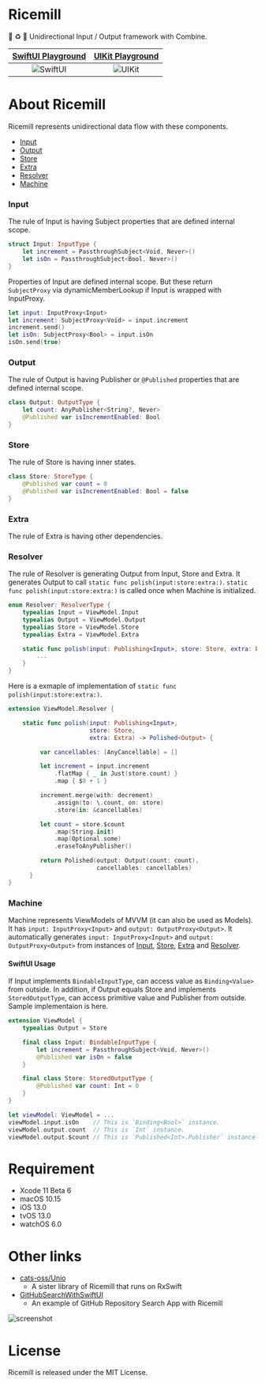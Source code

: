 # Ricemill

🌾 ♻️ 🍚 Unidirectional Input / Output framework with Combine.

| [SwiftUI Playground](https://github.com/marty-suzuki/Ricemill/blob/master/Ricemill.playground/Pages/SwiftUI.xcplaygroundpage/Contents.swift) | [UIKit Playground](https://github.com/marty-suzuki/Ricemill/blob/master/Ricemill.playground/Pages/UIKit.xcplaygroundpage/Contents.swift) |
| :-: | :-: |
| ![SwiftUI](https://user-images.githubusercontent.com/2082134/63072558-68a5b780-bf5f-11e9-81e8-d25798ec29da.gif) | ![UIKit](https://user-images.githubusercontent.com/2082134/63072557-67748a80-bf5f-11e9-9f9f-fe6510421340.gif) |

# About Ricemill

Ricemill represents unidirectional data flow with these components.

- [Input](#input)
- [Output](#output)
- [Store](#store)
- [Extra](#extra)
- [Resolver](#resolver)
- [Machine](#machine)

### Input

The rule of Input is having Subject properties that are defined internal scope.

```swift
struct Input: InputType {
    let increment = PassthroughSubject<Void, Never>()
    let isOn = PassthroughSubject<Bool, Never>()
}
```

Properties of Input are defined internal scope. But these return `SubjectProxy` via dynamicMemberLookup if Input is wrapped with InputProxy.

```swift
let input: InputProxy<Input>
let increment: SubjectProxy<Void> = input.increment
increment.send()
let isOn: SubjectProxy<Bool> = input.isOn
isOn.send(true)
```

### Output

The rule of Output is having Publisher or `@Published` properties that are defined internal scope.

```swift
class Output: OutputType {
    let count: AnyPublisher<String?, Never>
    @Published var isIncrementEnabled: Bool
}
```

### Store

The rule of Store is having inner states.

```swift
class Store: StoreType {
    @Published var count = 0
    @Published var isIncrementEnabled: Bool = false
}
```

### Extra

The rule of Extra is having other dependencies.

### Resolver

The rule of Resolver is generating Output from Input, Store and Extra. It generates Output to call `static func polish(input:store:extra:)`. `static func polish(input:store:extra:)` is called once when Machine is initialized.

```swift
enum Resolver: ResolverType {
    typealias Input = ViewModel.Input
    typealias Output = ViewModel.Output
    typealias Store = ViewModel.Store
    typealias Extra = ViewModel.Extra

    static func polish(input: Publishing<Input>, store: Store, extra: Extra) -> Polished<Output> {
        ...                         
    }
}
```

Here is a exmaple of implementation of `static func polish(input:store:extra:)`.

```swift
extension ViewModel.Resolver {

    static func polish(input: Publishing<Input>,
                       store: Store,
                       extra: Extra) -> Polished<Output> {

         var cancellables: [AnyCancellable] = []

         let increment = input.increment
             .flatMap { _ in Just(store.count) }
             .map { $0 + 1 }

         increment.merge(with: decrement)
             .assign(to: \.count, on: store)
             .store(in: &cancellables)

         let count = store.$count
             .map(String.init)
             .map(Optional.some)
             .eraseToAnyPublisher()

         return Polished(output: Output(count: count),
                         cancellables: cancellables)
      }
}
```

### Machine

Machine represents ViewModels of MVVM (it can also be used as Models). It has `input: InputProxy<Input>` and `output: OutputProxy<Output>`. It automatically generates `input: InputProxy<Input>` and `output: OutputProxy<Output>` from instances of [Input](#input), [Store](#store), [Extra](#extra) and [Resolver](#resolver).

#### SwiftUI Usage

If Input implements `BindableInputType`, can access value as `Binding<Value>` from outside.
In addition, if Output equals Store and implements `StoredOutputType`, can access primitive value and Publisher from outside.
Sample implementaion is here.

```swift
extension ViewModel {
    typealias Output = Store

    final class Input: BindableInputType {
        let increment = PassthroughSubject<Void, Never>()
        @Published var isOn = false
    }

    final class Store: StoredOutputType {
        @Published var count: Int = 0
    }
}

let viewModel: ViewModel = ...
viewModel.input.isOn    // This is `Binding<Bool>` instance.
viewModel.output.count  // This is `Int` instance.
viewModel.output.$count // This is `Published<Int>.Publisher` instance.
```

# Requirement

- Xcode 11 Beta 6
- macOS 10.15
- iOS 13.0
- tvOS 13.0
- watchOS 6.0

# Other links

- [cats-oss/Unio](https://github.com/cats-oss/Unio)
    - A sister library of Ricemill that runs on RxSwift
- [GitHubSearchWithSwiftUI](https://github.com/marty-suzuki/GitHubSearchWithSwiftUI/blob/ricemill-sample/GitHubSearchWithSwiftUI/View/RepositoryListViewModel.swift)
    - An example of GitHub Repository Search App with Ricemill

![screenshot](https://user-images.githubusercontent.com/2082134/63103899-ef3ab300-bfb8-11e9-89d4-2c7f5f1a73da.png)

# License

Ricemill is released under the MIT License.
